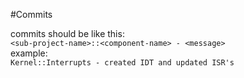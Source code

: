 #Commits

commits should be like this:  
``<sub-project-name>::<component-name> - <message>``  
example:  
``Kernel::Interrupts - created IDT and updated ISR's``